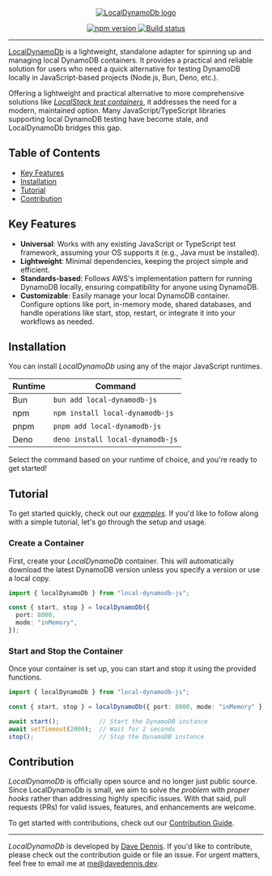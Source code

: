 <p align="center">
  <a href="https://localdynamodb.js.org">
    <picture>
      <img src="https://raw.githubusercontent.com/DaveVED/local-dynamodb-js/main/assets/logo-light.png" alt="LocalDynamoDb logo" style="max-height: 100px;">
    </picture>
  </a>
</p>

<p align="center">
  <a href="https://www.npmjs.com/package/local-dynamodb-js">
    <img alt="npm version" src="https://img.shields.io/npm/v/local-dynamodb-js?style=flat-square" />
  </a>
  <a href="https://github.com/DaveVED/local-dynamodb-js/actions/workflows/release.yml">
    <img alt="Build status" src="https://img.shields.io/github/actions/workflow/status/DaveVED/local-dynamodb-js/release.yml?style=flat-square&branch=master" />
  </a>
</p>

---

[LocalDynamoDb](https://localdynamodb.js.org) is a lightweight, standalone adapter for spinning up and managing local DynamoDB containers. It provides a practical and reliable solution for users who need a quick alternative for testing DynamoDB locally in JavaScript-based projects (Node.js, Bun, Deno, etc.).

Offering a lightweight and practical alternative to more comprehensive solutions like [_LocalStack test containers_](https://docs.localstack.cloud/user-guide/integrations/testcontainers/), it addresses the need for a modern, maintained option. Many JavaScript/TypeScript libraries supporting local DynamoDB testing have become stale, and LocalDynamoDb bridges this gap.

## Table of Contents

- [Key Features](#key-features)
- [Installation](#installation)
- [Tutorial](#tutorial)
- [Contribution](#contribution)

## Key Features

- **Universal**: Works with any existing JavaScript or TypeScript test framework, assuming your OS supports it (e.g., Java must be installed).
- **Lightweight**: Minimal dependencies, keeping the project simple and efficient.
- **Standards-based**: Follows AWS's implementation pattern for running DynamoDB locally, ensuring compatibility for anyone using DynamoDB.
- **Customizable**: Easily manage your local DynamoDB container. Configure options like port, in-memory mode, shared databases, and handle operations like start, stop, restart, or integrate it into your workflows as needed.

## Installation

You can install _LocalDynamoDb_ using any of the major JavaScript runtimes.

| Runtime | Command                          |
| ------- | -------------------------------- |
| Bun     | `bun add local-dynamodb-js`      |
| npm     | `npm install local-dynamodb-js`  |
| pnpm    | `pnpm add local-dynamodb-js`     |
| Deno    | `deno install local-dynamodb-js` |

Select the command based on your runtime of choice, and you're ready to get started!

## Tutorial

To get started quickly, check out our [_examples_](https://github.com/DaveVED/local-dynamodb-js/tree/main/examples). If you'd like to follow along with a simple tutorial, let's go through the setup and usage.

### Create a Container

First, create your _LocalDynamoDb_ container. This will automatically download the latest DynamoDB version unless you specify a version or use a local copy.

```typescript
import { localDynamoDb } from "local-dynamodb-js";

const { start, stop } = localDynamoDb({
  port: 8000,
  mode: "inMemory",
});
```
### Start and Stop the Container

Once your container is set up, you can start and stop it using the provided functions.

```typescript
import { localDynamoDb } from "local-dynamodb-js";

const { start, stop } = localDynamoDb({ port: 8000, mode: "inMemory" });

await start();           // Start the DynamoDB instance
await setTimeout(2000);  // Wait for 2 seconds
stop();                  // Stop the DynamoDB instance
```

## Contribution

_LocalDynamoDb_ is officially open source and no longer just public source. Since LocalDynamoDb is small, we aim to solve _the problem_ with _proper hooks_ rather than addressing highly specific issues. With that said, pull requests (PRs) for valid issues, features, and enhancements are welcome.

To get started with contributions, check out our [Contribution Guide](https://localdynamodb.js.org/contribute).

---

_LocalDynamoDb_ is developed by [Dave Dennis](https://davedennis.dev). If you'd like to contribute, please check out the contribution guide or file an issue. For urgent matters, feel free to email me at [me@davedennis.dev](mailto:me@davedennis.dev).
